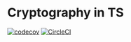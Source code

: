 # Cryptography in TS

[![codecov](https://codecov.io/gh/synaphea/cryptography/branch/master/graph/badge.svg)](https://codecov.io/gh/synaphea/cryptography)
[![CircleCI](https://circleci.com/gh/synaphea/cryptography.svg?style=svg)](https://circleci.com/gh/synaphea/cryptography)
